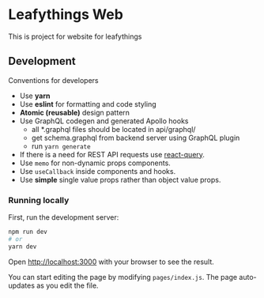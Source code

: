 # Leafythings Web
This is project for website for leafythings

## Development
Conventions for developers
- Use **yarn**
- Use **eslint** for formatting and code styling
- **Atomic (reusable)** design pattern
- Use GraphQL codegen and generated Apollo hooks
  - all *.graphql files should be located in api/graphql/
  - get schema.graphql from backend server using GraphQL plugin
  - run `yarn generate`
- If there is a need for REST API requests use [react-query](https://react-query.tanstack.com/).
- Use `memo` for non-dynamic props components.
- Use `useCallback` inside components and hooks.
- Use **simple** single value props rather than object value props.

### Running locally
First, run the development server:

```bash
npm run dev
# or
yarn dev
```

Open [http://localhost:3000](http://localhost:3000) with your browser to see the result.

You can start editing the page by modifying `pages/index.js`. The page auto-updates as you edit the file.

